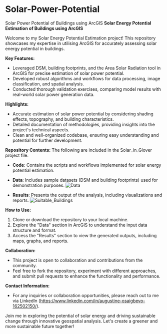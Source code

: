 # Solar-Power-Potential
Solar Power Potential of Buildings using ArcGIS
**Solar Energy Potential Estimation of Buildings using ArcGIS**

Welcome to my Solar Energy Potential Estimation project! This repository showcases my expertise in utilising ArcGIS for accurately assessing solar energy potential in buildings. 

**Key Features:**
- Leveraged DSM, building footprints, and the Area Solar Radiation tool in ArcGIS for precise estimation of solar power potential.
- Developed robust algorithms and workflows for data processing, image classification, and spatial analysis.
- Conducted thorough validation exercises, comparing model results with real-world solar power generation data.

**Highlights:**
- Accurate estimation of solar power potential by considering shading effects, topography, and building characteristics.
- Detailed documentation of methodologies, providing insights into the project's technical aspects.
- Clean and well-organized codebase, ensuring easy understanding and potential for further development.

**Repository Contents:**
The following are included in the Solar_in_Glover project file.
- **Code**: Contains the scripts and workflows implemented for solar energy potential estimation.
- **Data**: Includes sample datasets (DSM and building footprints) used for demonstration purposes.
![Data](https://github.com/austineaero/Solar-Power-Potential/assets/66695888/c5282c5e-43cf-4e5e-9b1c-03186ca86cdf)

- **Results**: Presents the output of the analysis, including visualizations and reports.
![Suitable_Buildings](https://github.com/austineaero/Solar-Power-Potential/assets/66695888/cce1b27d-723b-4afb-a74b-ac380a75df4d)

**How to Use:**
1. Clone or download the repository to your local machine.
2. Explore the "Data" section in ArcGIS to understand the input data structure and format.
3. Access the "Results" section to view the generated outputs, including maps, graphs, and reports.

**Collaboration:**
- This project is open to collaboration and contributions from the community.
- Feel free to fork the repository, experiment with different approaches, and submit pull requests to enhance the functionality and performance.

**Contact Information:**
- For any inquiries or collaboration opportunities, please reach out to me via LinkedIn (https://www.linkedin.com/in/augustine-osaigbevo-162502150/).

Join me in exploring the potential of solar energy and driving sustainable change through innovative geospatial analysis. Let's create a greener and more sustainable future together!
